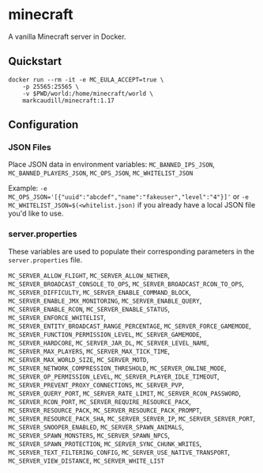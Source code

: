 minecraft
=========

A vanilla Minecraft server in Docker.

Quickstart
----------

```shell
docker run --rm -it -e MC_EULA_ACCEPT=true \
    -p 25565:25565 \
    -v $PWD/world:/home/minecraft/world \
    markcaudill/minecraft:1.17
```

Configuration
-------------

### JSON Files

Place JSON data in environment variables: `MC_BANNED_IPS_JSON`, `MC_BANNED_PLAYERS_JSON`, `MC_OPS_JSON`, `MC_WHITELIST_JSON`

Example: `-e MC_OPS_JSON='[{"uuid":"abcdef","name":"fakeuser","level":"4"}]'` or `-e MC_WHITELIST_JSON=$(<whitelist.json)` if you already have a local JSON file you'd like to use.

### server.properties

These variables are used to populate their corresponding parameters in the `server.properties` file.

`MC_SERVER_ALLOW_FLIGHT`, `MC_SERVER_ALLOW_NETHER`, `MC_SERVER_BROADCAST_CONSOLE_TO_OPS`, `MC_SERVER_BROADCAST_RCON_TO_OPS`, `MC_SERVER_DIFFICULTY`, `MC_SERVER_ENABLE_COMMAND_BLOCK`, `MC_SERVER_ENABLE_JMX_MONITORING`, `MC_SERVER_ENABLE_QUERY`, `MC_SERVER_ENABLE_RCON`, `MC_SERVER_ENABLE_STATUS`, `MC_SERVER_ENFORCE_WHITELIST`, `MC_SERVER_ENTITY_BROADCAST_RANGE_PERCENTAGE`, `MC_SERVER_FORCE_GAMEMODE`, `MC_SERVER_FUNCTION_PERMISSION_LEVEL`, `MC_SERVER_GAMEMODE`, `MC_SERVER_HARDCORE`, `MC_SERVER_JAR_DL`, `MC_SERVER_LEVEL_NAME`, `MC_SERVER_MAX_PLAYERS`, `MC_SERVER_MAX_TICK_TIME`, `MC_SERVER_MAX_WORLD_SIZE`, `MC_SERVER_MOTD`, `MC_SERVER_NETWORK_COMPRESSION_THRESHOLD`, `MC_SERVER_ONLINE_MODE`, `MC_SERVER_OP_PERMISSION_LEVEL`, `MC_SERVER_PLAYER_IDLE_TIMEOUT`, `MC_SERVER_PREVENT_PROXY_CONNECTIONS`, `MC_SERVER_PVP`, `MC_SERVER_QUERY_PORT`, `MC_SERVER_RATE_LIMIT`, `MC_SERVER_RCON_PASSWORD`, `MC_SERVER_RCON_PORT`, `MC_SERVER_REQUIRE_RESOURCE_PACK`, `MC_SERVER_RESOURCE_PACK`, `MC_SERVER_RESOURCE_PACK_PROMPT`, `MC_SERVER_RESOURCE_PACK_SHA`, `MC_SERVER_SERVER_IP`, `MC_SERVER_SERVER_PORT`, `MC_SERVER_SNOOPER_ENABLED`, `MC_SERVER_SPAWN_ANIMALS`, `MC_SERVER_SPAWN_MONSTERS`, `MC_SERVER_SPAWN_NPCS`, `MC_SERVER_SPAWN_PROTECTION`, `MC_SERVER_SYNC_CHUNK_WRITES`, `MC_SERVER_TEXT_FILTERING_CONFIG`, `MC_SERVER_USE_NATIVE_TRANSPORT`, `MC_SERVER_VIEW_DISTANCE`, `MC_SERVER_WHITE_LIST`

